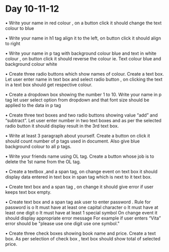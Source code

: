 # Day 10-11-12

• Write your name in red colour , on a button click it should change the text colour to blue

• Write your name in h1 tag align it to the left, on button click it should align to right

• Write your name in p tag with background colour blue and text in white colour , on button click it should reverse the colour ie. Text colour blue and background colour white

• Create three radio buttons which show names of colour. Create a text box. Let user enter name in text box and select radio button , on clicking the text in a text box should get respective colour.

• Create a dropdown box showing the number 1 to 10. Write your name in p tag let user select option from dropdown and that font size should be applied to the data in p tag

• Create three text boxes and two radio buttons showing value “add” and “subtract”. Let user enter number in two text boxes and as per the selected radio button it should display result in the 3rd text box.

• Write at least 3 paragraph about yourself. Create a button on click it should count number of p tags used in document. Also give blue background colour to all p tags.

• Write your friends name using OL tag. Create a button whose job is to delete the 1st name from the OL tag.

• Create a textbox ,and a span tag,  on change event on text box it should display data entered in text box in span tag which is next to it text box.

• Create text box and a span tag , on change it should give error if user keeps text box empty.

• Create text box and a span tag  ask user to enter password . Rule for password is
o It must have at least one capital character
o It must have at least one digit
o It must have at least 1 special symbol
On change event it should display appropriate error message
For example if user enters “Vita” error should be "please use one digit  use one symbol."

• Create three check boxes showing book name and price. Create a text box. As per selection of check box , text box should show total of selected price.
